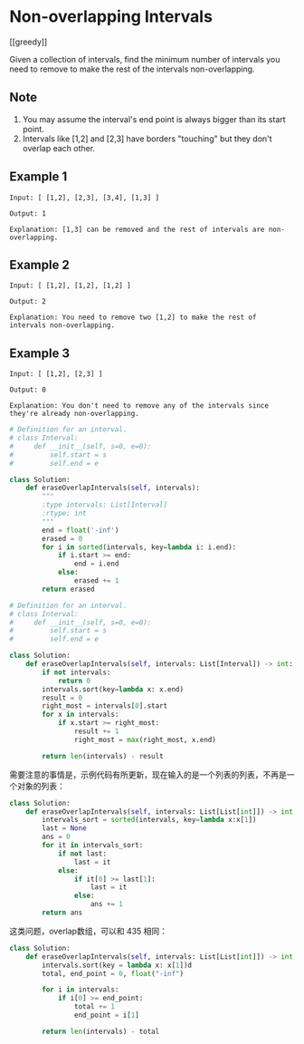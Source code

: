 # Non-overlapping Intervals

[[greedy]]

Given a collection of intervals, find the minimum number of intervals you need to remove to make the rest of the intervals non-overlapping.

## Note

1. You may assume the interval's end point is always bigger than its start point.
2. Intervals like [1,2] and [2,3] have borders "touching" but they don't overlap each other.

## Example 1

```text
Input: [ [1,2], [2,3], [3,4], [1,3] ]

Output: 1

Explanation: [1,3] can be removed and the rest of intervals are non-overlapping.
```

## Example 2

```text
Input: [ [1,2], [1,2], [1,2] ]

Output: 2

Explanation: You need to remove two [1,2] to make the rest of intervals non-overlapping.
```

## Example 3

```text
Input: [ [1,2], [2,3] ]

Output: 0

Explanation: You don't need to remove any of the intervals since they're already non-overlapping.
```

```Python
# Definition for an interval.
# class Interval:
#     def __init__(self, s=0, e=0):
#         self.start = s
#         self.end = e

class Solution:
    def eraseOverlapIntervals(self, intervals):
        """
        :type intervals: List[Interval]
        :rtype: int
        """
        end = float('-inf')
        erased = 0
        for i in sorted(intervals, key=lambda i: i.end):
            if i.start >= end:
                end = i.end
            else:
                erased += 1
        return erased
```

```Python
# Definition for an interval.
# class Interval:
#     def __init__(self, s=0, e=0):
#         self.start = s
#         self.end = e

class Solution:
    def eraseOverlapIntervals(self, intervals: List[Interval]) -> int:
        if not intervals:
            return 0
        intervals.sort(key=lambda x: x.end)
        result = 0
        right_most = intervals[0].start
        for x in intervals:
            if x.start >= right_most:
                result += 1
                right_most = max(right_most, x.end)

        return len(intervals) - result
```

需要注意的事情是，示例代码有所更新，现在输入的是一个列表的列表，不再是一个对象的列表：

```Python
class Solution:
    def eraseOverlapIntervals(self, intervals: List[List[int]]) -> int:
        intervals_sort = sorted(intervals, key=lambda x:x[1])
        last = None
        ans = 0
        for it in intervals_sort:
            if not last:
                last = it
            else:
                if it[0] >= last[1]:
                    last = it
                else:
                    ans += 1
        return ans
```

这类问题，overlap数组，可以和 435 相同：

```python
class Solution:
    def eraseOverlapIntervals(self, intervals: List[List[int]]) -> int:
        intervals.sort(key = lambda x: x[1])d
        total, end_point = 0, float("-inf")

        for i in intervals:
            if i[0] >= end_point:
                total += 1 
                end_point = i[1]

        return len(intervals) - total
```
